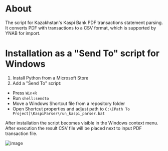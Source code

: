 # About

The script for Kazakhstan's Kaspi Bank PDF transactions statement parsing. It converts PDF with transactions to a CSV format, which is supported by YNAB for import.

# Installation as a "Send To" script for Windows

1. Install Python from a Microsoft Store
2. Add a "Send To" script:
  * Press `Win+R`
  * Run `shell:sendto`
  * Move a Windows Shortcut file from a repository folder
  * Open Shortcut properties and adjust path to `C:\[Path To Project]\KaspiParser\run_kaspi_parser.bat`

After installation the script becomes visible in the Windows context menu. After execution the result CSV file will be placed next to input PDF transaction file.

![image](https://github.com/user-attachments/assets/bdb54bab-b8f1-4b2d-b327-a740b1037a76)
